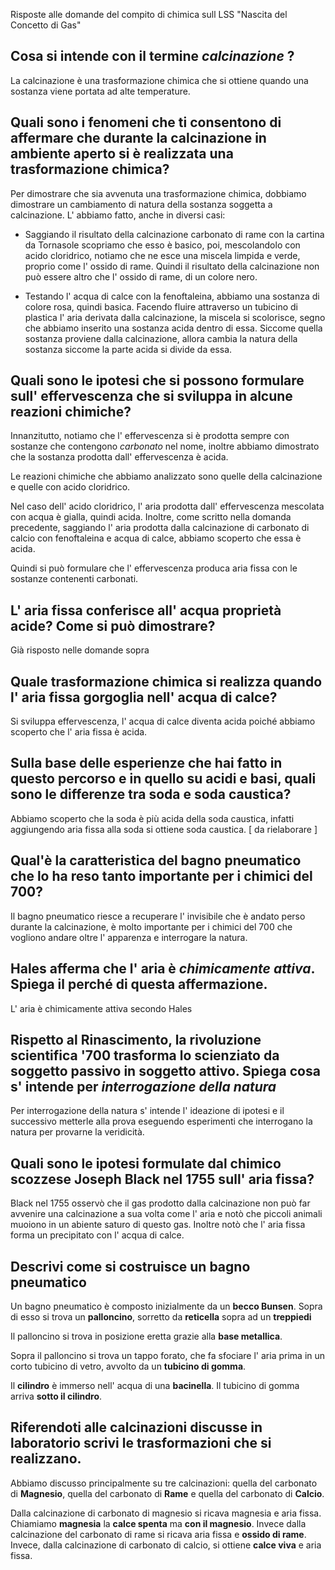 Risposte alle domande del compito di chimica sull LSS "Nascita del Concetto di Gas"

## Cosa si intende con il termine _calcinazione_ ?

La calcinazione è una trasformazione chimica che si ottiene quando una sostanza viene portata ad alte temperature. 

## Quali sono i fenomeni che ti consentono di affermare che durante la calcinazione in ambiente aperto si è realizzata una trasformazione chimica?

Per dimostrare che sia avvenuta una trasformazione chimica, dobbiamo dimostrare un cambiamento di natura della sostanza soggetta a calcinazione. L' abbiamo fatto, anche in diversi casi:

- Saggiando il risultato della calcinazione carbonato di rame con la cartina da Tornasole scopriamo che esso è basico, poi, mescolandolo con acido cloridrico, notiamo che ne esce una miscela limpida e verde, proprio come l' ossido di rame. Quindi il risultato della calcinazione non può essere altro che l' ossido di rame, di un colore nero.

- Testando l' acqua di calce con la fenoftaleina, abbiamo una sostanza di colore rosa, quindi basica. Facendo fluire attraverso un tubicino di plastica l' aria derivata dalla calcinazione, la miscela si scolorisce, segno che abbiamo inserito una sostanza acida dentro di essa. Siccome quella sostanza proviene dalla calcinazione, allora cambia la natura della sostanza siccome la parte acida si divide da essa.

## Quali sono le ipotesi che si possono formulare sull' effervescenza che si sviluppa in alcune reazioni chimiche?

Innanzitutto, notiamo che l' effervescenza si è prodotta sempre con sostanze che contengono _carbonato_ nel nome, inoltre abbiamo dimostrato che la sostanza prodotta dall' effervescenza è acida.

Le reazioni chimiche che abbiamo analizzato sono quelle della calcinazione e quelle con acido cloridrico.

Nel caso dell' acido cloridrico, l' aria prodotta dall' effervescenza mescolata con acqua è gialla, quindi acida. Inoltre, come scritto nella domanda precedente, saggiando l' aria prodotta dalla calcinazione di carbonato di calcio con fenoftaleina e acqua di calce, abbiamo scoperto che essa è acida. 

Quindi si può formulare che l' effervescenza produca aria fissa con le sostanze contenenti carbonati.

## L' aria fissa conferisce all' acqua proprietà acide? Come si può dimostrare? 

Già risposto nelle domande sopra

## Quale trasformazione chimica si realizza quando l' aria fissa gorgoglia nell' acqua di calce?

Si sviluppa effervescenza, l' acqua di calce diventa acida poiché abbiamo scoperto che l' aria fissa è acida.

## Sulla base delle esperienze che hai fatto in questo percorso e in quello su acidi e basi, quali sono le differenze tra soda e soda caustica?

Abbiamo scoperto che la soda è più acida della soda caustica, infatti aggiungendo aria fissa alla soda si ottiene soda caustica. [ da rielaborare ]

## Qual'è la caratteristica del bagno pneumatico che lo ha reso tanto importante per i chimici del 700?

Il bagno pneumatico riesce a recuperare l' invisibile che è andato perso durante la calcinazione, è molto importante per i chimici del 700 che vogliono andare oltre l' apparenza e interrogare la natura.

## Hales afferma che l' aria è _chimicamente attiva_. Spiega il perché di questa affermazione.

L' aria è chimicamente attiva secondo Hales 

## Rispetto al Rinascimento, la rivoluzione scientifica '700 trasforma lo scienziato da soggetto passivo in soggetto attivo. Spiega cosa s' intende per _interrogazione della natura_

Per interrogazione della natura s' intende l' ideazione di ipotesi e il successivo metterle alla prova eseguendo esperimenti che interrogano la natura per provarne la veridicità.

## Quali sono le ipotesi formulate dal chimico scozzese Joseph Black nel 1755 sull' aria fissa?

Black nel 1755 osservò che il gas prodotto dalla calcinazione non può far avvenire una calcinazione a sua volta come l' aria e notò che piccoli animali muoiono in un abiente saturo di questo gas. Inoltre notò che l' aria fissa forma un precipitato con l' acqua di calce.

## Descrivi come si costruisce un bagno pneumatico

Un bagno pneumatico è composto inizialmente da un **becco Bunsen**. Sopra di esso si trova un **palloncino**, sorretto da **reticella** sopra ad un **treppiedi**

Il  palloncino si trova in posizione eretta grazie alla **base metallica**. 

Sopra il palloncino si trova un tappo forato, che fa sfociare l' aria prima in un corto tubicino di vetro, avvolto da un **tubicino di gomma**.

Il **cilindro** è immerso nell' acqua di una **bacinella**. Il tubicino di gomma arriva **sotto il cilindro**.

## Riferendoti alle calcinazioni discusse in laboratorio scrivi le trasformazioni che si realizzano.

Abbiamo discusso principalmente su tre calcinazioni: quella del carbonato di **Magnesio**, quella del carbonato di **Rame** e quella del carbonato di **Calcio**.

Dalla calcinazione di carbonato di magnesio si ricava magnesia e aria fissa. Chiamiamo **magnesia** la **calce spenta** ma **con il magnesio**. Invece dalla calcinazione del carbonato di rame si ricava aria fissa e **ossido di rame**. Invece, dalla calcinazione di carbonato di calcio, si ottiene **calce viva** e aria fissa.

